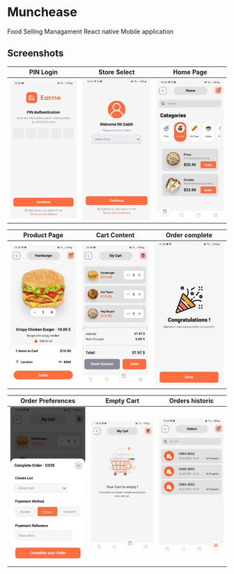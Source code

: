 # Munchease
Food Selling Managament React native Mobile application

## Screenshots

| PIN Login | Store Select | Home Page |
| --- | --- | --- |
| ![App Screenshot](https://github.com/ChronoStone/Munchease/blob/main/App%20Screens/01.jpg?raw=true) | ![App Screenshot](https://github.com/ChronoStone/Munchease/blob/main/App%20Screens/02.jpg?raw=true) | ![App Screenshot](https://github.com/ChronoStone/Munchease/blob/main/App%20Screens/03.jpg?raw=true) |

| Product Page | Cart Content | Order complete |
| --- | --- | --- |
| ![App Screenshot](https://github.com/ChronoStone/Munchease/blob/main/App%20Screens/04.jpg?raw=true) | ![App Screenshot](https://github.com/ChronoStone/Munchease/blob/main/App%20Screens/06.jpg?raw=true) | ![App Screenshot](https://github.com/ChronoStone/Munchease/blob/main/App%20Screens/10.jpg?raw=true) |

| Order Preferences | Empty Cart | Orders historic |
| --- | --- | --- |
| ![App Screenshot](https://github.com/ChronoStone/Munchease/blob/main/App%20Screens/07.jpg?raw=true) | ![App Screenshot](https://github.com/ChronoStone/Munchease/blob/main/App%20Screens/08.jpg?raw=true) | ![App Screenshot](https://github.com/ChronoStone/Munchease/blob/main/App%20Screens/09.jpg?raw=true) |
